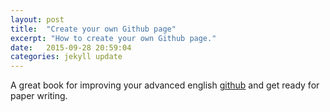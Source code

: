 ```yaml
---
layout: post
title:  "Create your own Github page"
excerpt: "How to create your own Github page."
date:   2015-09-28 20:59:04
categories: jekyll update
---
```

A great book for improving your advanced english [github] and get ready for paper writing.

[github]:      https://pages.github.com/
